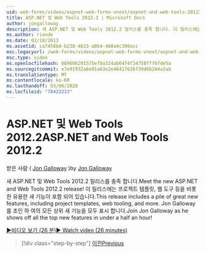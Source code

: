 ```yaml
---
uid: web-forms/videos/aspnet-web-forms-vnext/aspnet-and-web-tools-20122
title: ASP.NET 및 Web Tools 2012.2 | Microsoft Docs
author: jongalloway
description: 새 ASP.NET 및 Web Tools 2012.2 릴리스를 충족 합니다. 이 릴리스에는 프로젝트 템플릿, 웹 도구 등을 비롯 한 유용한 새 기능이 포함 되어 있습니다. Jo ...
ms.author: riande
ms.date: 02/18/2013
ms.assetid: ca7458bd-b238-4633-a8b4-468a4c300acc
msc.legacyurl: /web-forms/videos/aspnet-web-forms-vnext/aspnet-and-web-tools-20122
msc.type: video
ms.openlocfilehash: 689606291575ef0a324ab64f4f34758fff0fde5a
ms.sourcegitcommit: e7e91932a6e91a63e2e46417626f39d6b244a3ab
ms.translationtype: MT
ms.contentlocale: ko-KR
ms.lasthandoff: 03/06/2020
ms.locfileid: "78423233"
---
```

# <a name="aspnet-and-web-tools-20122"></a><span data-ttu-id="3e491-105">ASP.NET 및 Web Tools 2012.2</span><span class="sxs-lookup"><span data-stu-id="3e491-105">ASP.NET and Web Tools 2012.2</span></span>

<span data-ttu-id="3e491-106">받은 사람 ( [Jon Galloway](https://github.com/jongalloway) )</span><span class="sxs-lookup"><span data-stu-id="3e491-106">by [Jon Galloway](https://github.com/jongalloway)</span></span>

<span data-ttu-id="3e491-107">새 ASP.NET 및 Web Tools 2012.2 릴리스를 충족 합니다.</span><span class="sxs-lookup"><span data-stu-id="3e491-107">Meet the new ASP.NET and Web Tools 2012.2 release!</span></span> <span data-ttu-id="3e491-108">이 릴리스에는 프로젝트 템플릿, 웹 도구 등을 비롯 한 유용한 새 기능이 포함 되어 있습니다.</span><span class="sxs-lookup"><span data-stu-id="3e491-108">This release includes a pile of great new features, including project templates, web tooling, and more.</span></span> <span data-ttu-id="3e491-109">Jon Galloway를 조인 하 여의 모든 상위 새 기능을 모두 표시 합니다.</span><span class="sxs-lookup"><span data-stu-id="3e491-109">Join Jon Galloway as he shows off all the top new features in under a half an hour!</span></span>

[<span data-ttu-id="3e491-110">&#9654;비디오 보기 (26 분)</span><span class="sxs-lookup"><span data-stu-id="3e491-110">&#9654; Watch video (26 minutes)</span></span>](https://channel9.msdn.com/Blogs/ASP-NET-Site-Videos/aspnet-and-web-tools-20122)

> [!div class="step-by-step"]
> [<span data-ttu-id="3e491-111">이전</span><span class="sxs-lookup"><span data-stu-id="3e491-111">Previous</span></span>](getting-started-with-the-next-version-of-aspnet.md)
